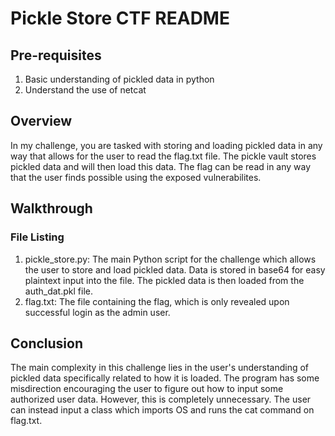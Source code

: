 # Pickle Store CTF README

## Pre-requisites

1. Basic understanding of pickled data in python
2. Understand the use of netcat

## Overview

In my challenge, you are tasked with storing and loading pickled data in
any way that allows for the user to read the flag.txt file. The pickle
vault stores pickled data and will then load this data. The flag can be
read in any way that the user finds possible using the exposed vulnerabilites.

## Walkthrough

### File Listing

1. pickle_store.py: The main Python script for the challenge which allows the
   user to store and load pickled data. Data is stored in base64 for easy
   plaintext input into the file. The pickled data is then loaded from
   the auth_dat.pkl file.
3. flag.txt: The file containing the flag, which is only revealed upon
   successful login as the admin user.

## Conclusion

The main complexity in this challenge lies in the user's understanding of
pickled data specifically related to how it is loaded. The program has some
misdirection encouraging the user to figure out how to input some authorized
user data. However, this is completely unnecessary. The user can instead input
a class which imports OS and runs the cat command on flag.txt.

